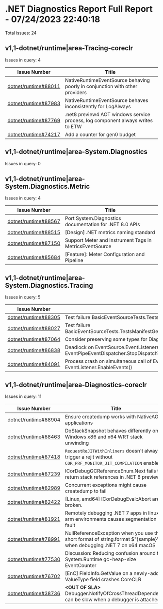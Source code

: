 # .NET Diagnostics Report Full Report - 07/24/2023 22:40:18

Total issues: 24

## v1,1-dotnet/runtime|area-Tracing-coreclr

Issues in query: 4

| **Issue Number** | **Title** |
| :--------------: | --------- |
| [dotnet/runtime#88011](https://github.com/dotnet/runtime/issues/88011) | NativeRuntimeEventSource behaving poorly in conjunction with other providers |
| [dotnet/runtime#87983](https://github.com/dotnet/runtime/issues/87983) | NativeRuntimeEventSource behaves inconsistently for LogAlways |
| [dotnet/runtime#87769](https://github.com/dotnet/runtime/issues/87769) | .net8 preview4 AOT windows service process, log component always writes to ETW |
| [dotnet/runtime#74217](https://github.com/dotnet/runtime/issues/74217) | Add a counter for gen0 budget |

## v1,1-dotnet/runtime|area-System.Diagnostics

Issues in query: 0

## v1,1-dotnet/runtime|area-System.Diagnostics.Metric

Issues in query: 4

| **Issue Number** | **Title** |
| :--------------: | --------- |
| [dotnet/runtime#88567](https://github.com/dotnet/runtime/issues/88567) | Port System.Diagnostics documentation for .NET 8.0 APIs |
| [dotnet/runtime#88515](https://github.com/dotnet/runtime/issues/88515) | [Design] .NET metrics naming standard |
| [dotnet/runtime#87150](https://github.com/dotnet/runtime/issues/87150) | Support Meter and Instrument Tags in MetricsEventSource |
| [dotnet/runtime#85684](https://github.com/dotnet/runtime/issues/85684) | [Feature]: Meter Configuration and Pipeline |

## v1,1-dotnet/runtime|area-System.Diagnostics.Tracing

Issues in query: 5

| **Issue Number** | **Title** |
| :--------------: | --------- |
| [dotnet/runtime#88305](https://github.com/dotnet/runtime/issues/88305) | Test failure BasicEventSourceTests.TestsWrite.Test_Write_T_ETW |
| [dotnet/runtime#88027](https://github.com/dotnet/runtime/issues/88027) | Test failure BasicEventSourceTests.TestsManifestGeneration.Test_EventSource_EtwManifestGenerationRollover |
| [dotnet/runtime#87064](https://github.com/dotnet/runtime/issues/87064) | Consider preserving some types for DiagnosticSource to work with dotnet-monitor in NativeAOT |
| [dotnet/runtime#86838](https://github.com/dotnet/runtime/issues/86838) | Deadlock on EventSource.EventListenersLock between EventPipeEventDispatcher.StopDispatchTask() and EventSource.Initialize() |
| [dotnet/runtime#84091](https://github.com/dotnet/runtime/issues/84091) | Process crash on simultaneous call of EventListener.DisposeOnShutdown() and EventListener.EnableEvents() |

## v1,1-dotnet/runtime|area-Diagnostics-coreclr

Issues in query: 11

| **Issue Number** | **Title** |
| :--------------: | --------- |
| [dotnet/runtime#88904](https://github.com/dotnet/runtime/issues/88904) | Ensure createdump works with NativeAOT applications |
| [dotnet/runtime#88463](https://github.com/dotnet/runtime/issues/88463) | DoStackSnapshot behaves differently on Windows x86 and x64 WRT stack unwinding |
| [dotnet/runtime#87418](https://github.com/dotnet/runtime/issues/87418) | `RequestReJITWithInliners` doesn't always trigger a rejit without `COR_PRF_MONITOR_JIT_COMPILATION` enabled |
| [dotnet/runtime#87239](https://github.com/dotnet/runtime/issues/87239) | ICorDebugGCReferenceEnum.Next fails to return stack references in .NET 8 preview 4 |
| [dotnet/runtime#82989](https://github.com/dotnet/runtime/issues/82989) | Concurrent exceptions might cause createdump to fail |
| [dotnet/runtime#82422](https://github.com/dotnet/runtime/issues/82422) | [Linux, amd64] ICorDebugEval::Abort are broken. |
| [dotnet/runtime#81921](https://github.com/dotnet/runtime/issues/81921) | Remotely debugging .NET 7 apps in linux-arm environments causes segmentation fault |
| [dotnet/runtime#78991](https://github.com/dotnet/runtime/issues/78991) | NullReferenceException when you use the short format of string.format $"{sample}" when debugging .NET 7 on x64 macOS |
| [dotnet/runtime#77530](https://github.com/dotnet/runtime/issues/77530) | Discussion: Reducing confusion around the System.Runtime gc-heap-size EventCounter |
| [dotnet/runtime#76702](https://github.com/dotnet/runtime/issues/76702) | [EnC] FieldInfo.GetValue on a newly-added ValueType field crashes CoreCLR |
| [dotnet/runtime#38736](https://github.com/dotnet/runtime/issues/38736) | **\<OUT OF SLA\>** Debugger.NotifyOfCrossThreadDependency can be slow when a debugger is attached |

